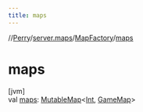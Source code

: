 ```yaml
---
title: maps
---
```

//[Perry](../../../index.html)/[server.maps](../index.html)/[MapFactory](index.html)/[maps](maps.html)



# maps



[jvm]\
val [maps](maps.html): [MutableMap](https://kotlinlang.org/api/latest/jvm/stdlib/kotlin.collections/-mutable-map/index.html)<[Int](https://kotlinlang.org/api/latest/jvm/stdlib/kotlin/-int/index.html), [GameMap](../-game-map/index.html)>





